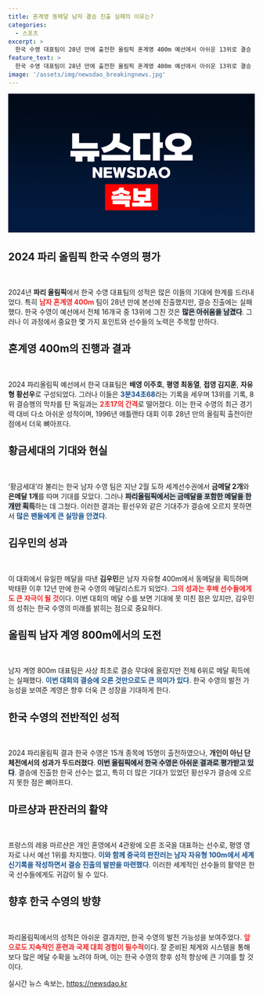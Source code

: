 ```yaml
---
title: 혼계영 동메달 남자 결승 진출 실패의 이유는?
categories:
  - 스포츠
excerpt: >
  한국 수영 대표팀이 28년 만에 출전한 올림픽 혼계영 400m 예선에서 아쉬운 13위로 결승 진출에 실패했습니다. 황선우 등 기대를 모았던 선수들이 빈손으로 대회를 마감하며 한국 수영에 큰 고비가 왔습니다.
feature_text: >
  한국 수영 대표팀이 28년 만에 출전한 올림픽 혼계영 400m 예선에서 아쉬운 13위로 결승 진출에 실패했습니다. 황선우 등 기대를 모았던 선수들이 빈손으로 대회를 마감하며 한국 수영에 큰 고비가 왔습니다.
image: '/assets/img/newsdao_breakingnews.jpg'
---
```


<p><img src="/assets/img/newsdao_breakingnews.jpg" alt="ontimetimes 속보" /></p>

<h2 data-ke-size="size26">2024 파리 올림픽 한국 수영의 평가</h2>

<p data-ke-size="size16">&nbsp;</p>

<p>2024년 <b>파리 올림픽</b>에서 한국 수영 대표팀의 성적은 많은 이들의 기대에 한계를 드러내었다. 특히 <b><span style="color: #ee2323;">남자 혼계영 400m</span></b> 팀이 28년 만에 본선에 진출했지만, 결승 진출에는 실패했다. 한국 수영이 예선에서 전체 16개국 중 13위에 그친 것은 <b><span style="background-color: #21538527;">많은 아쉬움을 남겼다</span></b>. 그러나 이 과정에서 중요한 몇 가지 포인트와 선수들의 노력은 주목할 만하다. </p>

<h2 data-ke-size="size26">혼계영 400m의 진행과 결과</h2>

<p data-ke-size="size16">&nbsp;</p>

<p>2024 파리올림픽 예선에서 한국 대표팀은 <b>배영 이주호</b>, <b>평영 최동열</b>, <b>접영 김지훈</b>, <b>자유형 황선우</b>로 구성되었다. 그러나 이들은 <b><span style="color: #1a5490;">3분34초68</span></b>라는 기록을 세우며 13위를 기록, 8위 결승행의 막차를 탄 독일과는 <b><span style="color: #ee2323;">2초17의 간격</span></b>로 떨어졌다. 이는 한국 수영의 최근 경기력 대비 다소 아쉬운 성적이며, 1996년 애틀랜타 대회 이후 28년 만의 올림픽 출전이란 점에서 더욱 뼈아프다. </p>

<h2 data-ke-size="size26">황금세대의 기대와 현실</h2>

<p data-ke-size="size16">&nbsp;</p>

<p>‘황금세대’라 불리는 한국 남자 수영 팀은 지난 2월 도하 세계선수권에서 <b>금메달 2개</b>와 <b>은메달 1개</b>를 따며 기대를 모았다. 그러나 <b><span style="background-color: #21538527;">파리올림픽에서는 금메달을 포함한 메달을 한 개만 획득</span></b>하는 데 그쳤다. 이러한 결과는 황선우와 같은 기대주가 결승에 오르지 못하면서 <b><span style="color: #1a5490;">많은 팬들에게 큰 실망을 안겼다</span></b>. </p>

<h2 data-ke-size="size26">김우민의 성과</h2>

<p data-ke-size="size16">&nbsp;</p>

<p>이 대회에서 유일한 메달을 따낸 <b>김우민</b>은 남자 자유형 400m에서 동메달을 획득하며 박태환 이후 12년 만에 한국 수영의 메달리스트가 되었다. <b><span style="color: #ee2323;">그의 성과는 후배 선수들에게도 큰 자극이 될 것</span></b>이다. 이번 대회의 메달 수를 보면 기대에 못 미친 점은 있지만, 김우민의 성취는 한국 수영의 미래를 밝히는 점으로 중요하다. </p>

<h2 data-ke-size="size26">올림픽 남자 계영 800m에서의 도전</h2>

<p data-ke-size="size16">&nbsp;</p>

<p>남자 계영 800m 대표팀은 사상 최초로 결승 무대에 올랐지만 전체 6위로 메달 획득에는 실패했다. <b><span style="color: #1a5490;">이번 대회의 결승에 오른 것만으로도 큰 의미가 있다</span></b>. 한국 수영의 발전 가능성을 보여준 계영은 향후 더욱 큰 성장을 기대하게 한다. </p>

<h2 data-ke-size="size26">한국 수영의 전반적인 성적</h2>

<p data-ke-size="size16">&nbsp;</p>

<p>2024 파리올림픽 결과 한국 수영은 15개 종목에 15명이 출전하였으나, <b>개인이 아닌 단체전에서의 성과가 두드러졌다</b>. <b><span style="background-color: #21538527;">이번 올림픽에서 한국 수영은 아쉬운 결과로 평가받고 있다</span></b>. 결승에 진출한 한국 선수는 없고, 특히 더 많은 기대가 있었던 황선우가 결승에 오르지 못한 점은 뼈아프다. </p>

<h2 data-ke-size="size26">마르샹과 판잔러의 활약</h2>

<p data-ke-size="size16">&nbsp;</p>

<p>프랑스의 레옹 마르샨은 개인 혼영에서 4관왕에 오른 조국을 대표하는 선수로, 평영 영자로 나서 예선 1위를 차지했다. <b><span style="color: #1a5490;">이와 함께 중국의 판잔러는 남자 자유형 100m에서 세계신기록을 작성하면서 결승 진출의 발판을 마련했다</span></b>. 이러한 세계적인 선수들의 활약은 한국 선수들에게도 귀감이 될 수 있다. </p>

<h2 data-ke-size="size26">향후 한국 수영의 방향</h2>

<p data-ke-size="size16">&nbsp;</p>

<p>파리올림픽에서의 성적은 아쉬운 결과지만, 한국 수영의 발전 가능성을 보여주었다. <b><span style="color: #ee2323;">앞으로도 지속적인 훈련과 국제 대회 경험이 필수적</span></b>이다. 잘 준비된 체계와 시스템을 통해 보다 많은 메달 수확을 노려야 하며, 이는 한국 수영의 향후 성적 향상에 큰 기여를 할 것이다. </p>

<p data-ke-size="size16"></p>
실시간 뉴스 속보는, <a href="https://newsdao.kr" rel="dofollow">https://newsdao.kr</a>


